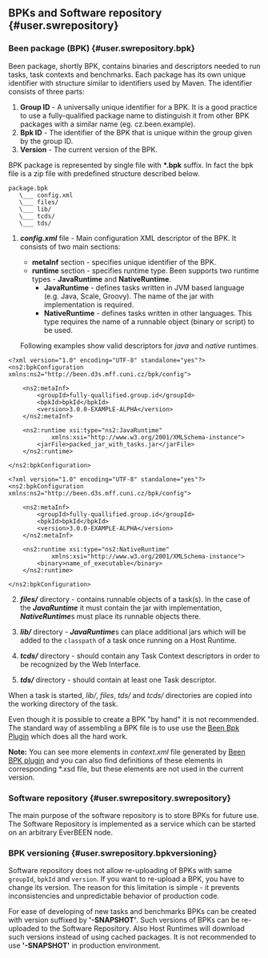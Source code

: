 ## BPKs and Software repository {#user.swrepository}

### Been package (BPK) {#user.swrepository.bpk}
Been package, shortly BPK, contains binaries and descriptors needed to run tasks, task contexts and benchmarks.
Each package has its own unique identifier with structure similar to identifiers used by Maven. The identifier consists of three parts: 

1. **Group ID** -  	A universally unique identifier for a BPK. It is a good practice to use a fully-qualified package name to distinguish it from other BPK packages with a similar name (eg. cz.been.example).
2. **Bpk ID** - The identifier of the BPK that is unique within the group given by the group ID.
3. **Version** - The current version of the BPK.

BPK package is represented by single file with **\*.bpk** suffix. In fact the bpk file is a zip file with predefined structure described below.

    package.bpk
       \___ config.xml
       \___ files/
       \___ lib/
       \___ tcds/
       \___ tds/


1. ***config.xml*** file - Main configuration XML descriptor of the BPK. It consists of two main sections:
    - **metaInf** section - specifies unique identifier of the BPK. 
    - **runtime** section - specifies runtime type. Been supports two runtime types - **JavaRuntime** and **NativeRuntime**. 
        - **JavaRuntime** - defines tasks written in JVM based language (e.g. Java, Scale, Groovy). The name of the jar with implementation is required.
        - **NativeRuntime** - defines tasks written in other languages. This type requires the name of a runnable object (binary or script) to be used.

    Following examples show valid descriptors for *java* and *native* runtimes.

```
<?xml version="1.0" encoding="UTF-8" standalone="yes"?>
<ns2:bpkConfiguration xmlns:ns2="http://been.d3s.mff.cuni.cz/bpk/config">

    <ns2:metaInf>
        <groupId>fully-quallified.group.id</groupId>
        <bpkId>bpkId</bpkId>
        <version>3.0.0-EXAMPLE-ALPHA</version>
    </ns2:metaInf>
    
    <ns2:runtime xsi:type="ns2:JavaRuntime"
            xmlns:xsi="http://www.w3.org/2001/XMLSchema-instance">
        <jarFile>packed_jar_with_tasks.jar</jarFile>
    </ns2:runtime>
    
</ns2:bpkConfiguration>
```


```
<?xml version="1.0" encoding="UTF-8" standalone="yes"?>
<ns2:bpkConfiguration xmlns:ns2="http://been.d3s.mff.cuni.cz/bpk/config">

    <ns2:metaInf>
        <groupId>fully-quallified.group.id</groupId>
        <bpkId>bpkId</bpkId>
        <version>3.0.0-EXAMPLE-ALPHA</version>
    </ns2:metaInf>
    
    <ns2:runtime xsi:type="ns2:NativeRuntime"
            xmlns:xsi="http://www.w3.org/2001/XMLSchema-instance">
        <binary>name_of_executable</binary>
    </ns2:runtime>
            
</ns2:bpkConfiguration>
```

2. ***files/*** directory - contains runnable objects of a task(s). In the case of the ***JavaRuntime***  it must contain the jar with implementation, ***NativeRuntime***s must place its runnable objects there. 

3. ***lib/*** directory - ***JavaRuntime***s can place additional jars which will be added to the `classpath` of a task once running on a Host Runtime. 

4. ***tcds/*** directory - should contain any Task Context descriptors in order to be recognized by the Web Interface.

5. ***tds/*** directory - should contain at least one Task descriptor.


When a task is started, *lib/*, *files*, *tds/* and *tcds/* directories are copied into the working directory of the task.

Even though it is possible to create a BPK "by hand" it is not recommended. The standard way of assembling a BPK file is to use use the [Been Bpk Plugin](#user.bpkplugin) which does all the hard work.

**Note:** You can see more elements in *context.xml* file generated by [Been BPK plugin](#user.bpkplugin) and you can also find definitions of these elements in corresponding \*.xsd file, but these elements are not used in the current version. 


### Software repository {#user.swrepository.swrepository}
The main purpose of the software repository is to store BPKs for future use. The Software Repository is implemented as a service which can be started on an arbitrary EverBEEN node.

### BPK versioning {#user.swrepository.bpkversioning}
Software repository does not allow re-uploading of BPKs with same `groupId`, `bpkId` and `version`. If you want to re-upload a BPK, you have to change its version. The reason for this limitation is simple - it prevents inconsistencies and unpredictable behavior of production code.

For ease of developing of new tasks and benchmarks BPKs can be created with version suffixed by **'-SNAPSHOT'**. Such versions of BPKs can be re-uploaded to the Software Repository. Also Host Runtimes will download such versions instead of using cached packages. It is not recommended to use **'-SNAPSHOT'** in production environment. 